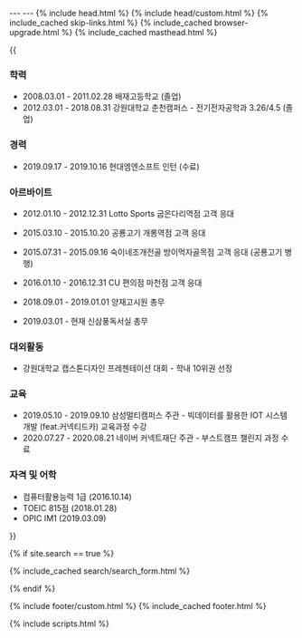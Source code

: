 --- --- {% include head.html %} {% include head/custom.html %} {% include_cached skip-links.html %} {% include_cached browser-upgrade.html %} {% include_cached masthead.html %}

{{

### 학력

- 2008.03.01 - 2011.02.28  배재고등학교 (졸업)
- 2012.03.01 - 2018.08.31  강원대학교 춘천캠퍼스 - 전기전자공학과 3.26/4.5 (졸업)



### 경력

- 2019.09.17 - 2019.10.16  현대엠엔소프트 인턴 (수료)



### 아르바이트

- 2012.01.10 - 2012.12.31  Lotto Sports 굽은다리역점 고객 응대

- 2015.03.10 - 2015.10.20  공룡고기 개롱역점 고객 응대
- 2015.07.31 - 2015.09.16  숙이네조개전골 방이먹자골목점 고객 응대 (공룡고기 병행)
- 2016.01.10 - 2016.12.31  CU 편의점 마천점 고객 응대

- 2018.09.01 - 2019.01.01  양재고시원 총무

- 2019.03.01 - 현재  신삼풍독서실 총무



### 대외활동

- 강원대학교 캡스톤디자인 프레젠테이션 대회 - 학내 10위권 선정



### 교육

- 2019.05.10 - 2019.09.10  삼성멀티캠퍼스 주관 - 빅데이터를 활용한 IOT 시스템 개발 (feat.커넥티드카) 교육과정 수강
- 2020.07.27 - 2020.08.21  네이버 커넥트재단 주관 - 부스트캠프 챌린지 과정 수료



### 자격 및 어학

- 컴퓨터활용능력 1급 (2016.10.14)
- TOEIC 815점 (2018.01.28)
- OPIC IM1 (2019.03.09)

 }}

{% if site.search == true %}

{% include_cached search/search_form.html %}

{% endif %}

{% include footer/custom.html %} {% include_cached footer.html %}

{% include scripts.html %}

